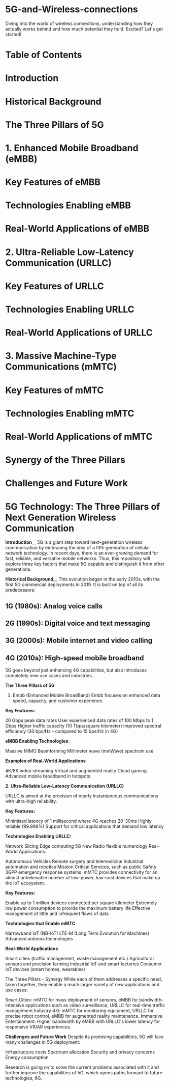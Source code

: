 # 5G-and-Wireless-connections
Diving into the world of wireless connections, understanding how they actually works behind and how much potential they hold. Excited? Let's get started!


# Table of Contents
# Introduction
# Historical Background
# The Three Pillars of 5G
# **1. Enhanced Mobile Broadband (eMBB)**
#            Key Features of eMBB
#            Technologies Enabling eMBB
#           Real-World Applications of eMBB
# **2. Ultra-Reliable Low-Latency Communication (URLLC)**
#            Key Features of URLLC
#           Technologies Enabling URLLC
#           Real-World Applications of URLLC
# **3. Massive Machine-Type Communications (mMTC)**
#             Key Features of mMTC
#            Technologies Enabling mMTC
#            Real-World Applications of mMTC
# Synergy of the Three Pillars
# Challenges and Future Work

# **5G Technology: The Three Pillars of Next Generation Wireless Communication**
**Introduction**__
5G is a giant step toward next-generation wireless communication by embracing the idea of a fifth generation of cellular network technology. In recent days, there is an ever-growing demand for fast, reliable, and versatile mobile networks. Thus, this repository will explore three key factors that make 5G capable and distinguish it from other generations.

**Historical Background**__
This evolution began in the early 2010s, with the first 5G commercial deployments in 2019. It is built on top of all its predecessors:
## 1G (1980s): Analog voice calls
## 2G (1990s): Digital voice and text messaging
## 3G (2000s): Mobile internet and video calling
## 4G (2010s): High-speed mobile broadband
5G goes beyond just enhancing 4G capabilities, but also introduces completely new use cases and industries. 

**The Three Pillars of 5G**
1. Embb (Enhanced Mobile BroadBand)
Embb focuses on enhanced data speed, capacity, and customer experience.


**Key Features:**
    
20 Gbps peak data rates
User experienced data rates of 100 Mbps to 1 Gbps
Higher traffic capacity (10 Tbps/square kilometer)
Improved spectral efficiency (30 bps/Hz - compared to 15 bps/Hz in 4G)
   

**eMBB Enabling Technologies:**
 
Massive MIMO
Beamforming
Millimeter wave (mmWave) spectrum use

**Examples of Real-World Applications**
 
4K/8K video streaming
Virtual and augmented reality
Cloud gaming
Advanced mobile broadband in hotspots

**2. Ultra-Reliable Low-Latency Communication (URLLC)**

URLLC is aimed at the provision of nearly instantaneous communications with ultra-high reliability.

**Key Features:**

Minimised latency of 1 millisecond where 4G reaches 20-30ms
Highly reliable (99.999%)
Support for critical applications that demand low latency

**Technologies Enabling URLLC:**
	
Network Slicing
Edge computing
5G New Radio flexible numerology
Real-World Applications:

Autonomous Vehicles
Remote surgery and telemedicine
Industrial automation and robotics
Mission Critical Services, such as public Safety 3GPP emergency response systems.
mMTC provides connectivity for an almost unbelievable number of low-power, low-cost devices that make up the IoT ecosystem.

**Key Features:**
 
Enable up to 1 million devices connected per square kilometer
Extremely low power consumption to provide the maximum battery life
Effective management of little and infrequent flows of data

**Technologies that Enable mMTC**

Narrowband IoT (NB-IoT)
LTE-M (Long Term Evolution for Machines)
Advanced antenna technologies

**Real-World Applications**

Smart cities (traffic management, waste management etc.)
Agricultural sensors and precision farming
Industrial IoT and smart factories
Consumer IoT devices (smart homes, wearables)

The Three Pillars - Synergy
While each of them addresses a specific need, taken together, they enable a much larger variety of new applications and use cases:

Smart Cities: mMTC for mass deployment of sensors, eMBB for bandwidth-intensive applications such as video surveillance, URLLC for real-time traffic management
Industry 4.0: mMTC for monitoring equipment, URLLC for precise robot control, eMBB for augmented reality maintenance.
Immersive Entertainment: Higher bandwidth by eMBB with URLLC's lower latency for responsive VR/AR experiences.

**Challenges and Future Work**
Despite its promising capabilities, 5G will face many challenges in 5G deployment:

Infrastructure costs
Spectrum allocation
Security and privacy concerns
Energy consumption

Research is going on to solve the current problems associated with it and further improve the capabilities of 5G, which opens paths forward to future technologies, 6G.
